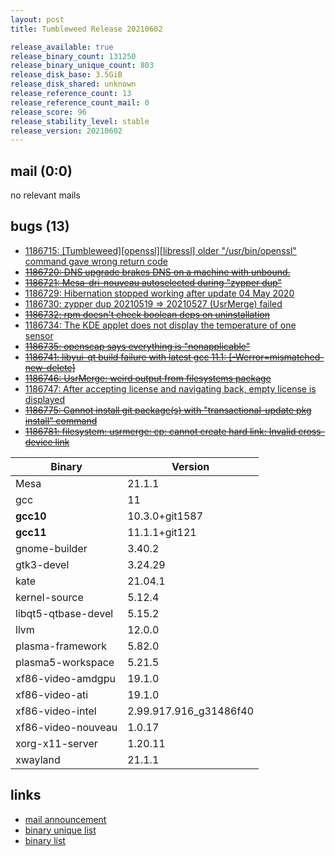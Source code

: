 ```yaml
---
layout: post
title: Tumbleweed Release 20210602

release_available: true
release_binary_count: 131250
release_binary_unique_count: 803
release_disk_base: 3.5GiB
release_disk_shared: unknown
release_reference_count: 13
release_reference_count_mail: 0
release_score: 96
release_stability_level: stable
release_version: 20210602
---
```


## mail (0:0)

no relevant mails

## bugs (13)

<!--more-->

- [1186715: \[Tumbleweed\]\[openssl\]\[libressl\] older "/usr/bin/openssl" command gave wrong return code](https://bugzilla.opensuse.org/show_bug.cgi?id=1186715)
- ~~[1186720: DNS upgrade brakes DNS on a machine with unbound.](https://bugzilla.opensuse.org/show_bug.cgi?id=1186720)~~
- ~~[1186721: Mesa-dri-nouveau autoselected during "zypper dup"](https://bugzilla.opensuse.org/show_bug.cgi?id=1186721)~~
- [1186729: Hibernation stopped working after update 04 May 2020](https://bugzilla.opensuse.org/show_bug.cgi?id=1186729)
- [1186730: zypper dup 20210519 => 20210527 (UsrMerge) failed](https://bugzilla.opensuse.org/show_bug.cgi?id=1186730)
- ~~[1186732: rpm doesn't check boolean deps on uninstallation](https://bugzilla.opensuse.org/show_bug.cgi?id=1186732)~~
- [1186734: The KDE applet does not display the temperature of one sensor](https://bugzilla.opensuse.org/show_bug.cgi?id=1186734)
- ~~[1186735: openscap says everything is "nonapplicable"](https://bugzilla.opensuse.org/show_bug.cgi?id=1186735)~~
- ~~[1186741: libyui-qt build failure with latest gcc 11.1: \[-Werror=mismatched-new-delete\]](https://bugzilla.opensuse.org/show_bug.cgi?id=1186741)~~
- ~~[1186746: UsrMerge: weird output from filesystems package](https://bugzilla.opensuse.org/show_bug.cgi?id=1186746)~~
- [1186747: After accepting license and navigating back, empty license is displayed](https://bugzilla.opensuse.org/show_bug.cgi?id=1186747)
- ~~[1186775: Cannot install git package(s) with "transactional-update pkg install" command](https://bugzilla.opensuse.org/show_bug.cgi?id=1186775)~~
- ~~[1186781: filesystem: usrmerge: cp: cannot create hard link: Invalid cross-device link](https://bugzilla.opensuse.org/show_bug.cgi?id=1186781)~~

Binary | Version
--- | ---
Mesa | 21.1.1
gcc | 11
**gcc10** | 10.3.0+git1587
**gcc11** | 11.1.1+git121
gnome-builder | 3.40.2
gtk3-devel | 3.24.29
kate | 21.04.1
kernel-source | 5.12.4
libqt5-qtbase-devel | 5.15.2
llvm | 12.0.0
plasma-framework | 5.82.0
plasma5-workspace | 5.21.5
xf86-video-amdgpu | 19.1.0
xf86-video-ati | 19.1.0
xf86-video-intel | 2.99.917.916_g31486f40
xf86-video-nouveau | 1.0.17
xorg-x11-server | 1.20.11
xwayland | 21.1.1

## links

- [mail announcement](https://lists.opensuse.org/archives/list/factory@lists.opensuse.org/thread/TBQSBH2FWGCZTUTDO3DG6ISPXUZ5A4FR)
- [binary unique list](http://download.opensuse.org/history/20210602/rpm.unique.list)
- [binary list](http://download.opensuse.org/history/20210602/rpm.list)
